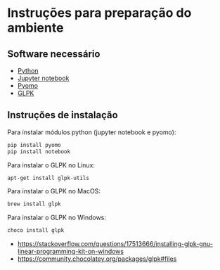 # Instruções para preparação do ambiente

## Software necessário
+ [Python](https://www.python.org/)
+ [Jupyter notebook](https://jupyter.org/)
+ [Pyomo](http://www.pyomo.org/)
+ [GLPK](https://www.gnu.org/software/glpk/)

## Instruções de instalação

Para instalar módulos python (jupyter notebook e pyomo):
```bash
pip install pyomo
pip install notebook
```

Para instalar o GLPK no Linux:
```bash
apt-get install glpk-utils
```

Para instalar o GLPK no MacOS:
```bash
brew install glpk
```

Para instalar o GLPK no Windows:
```bash
choco install glpk
```
+ https://stackoverflow.com/questions/17513666/installing-glpk-gnu-linear-programming-kit-on-windows
+ https://community.chocolatey.org/packages/glpk#files
